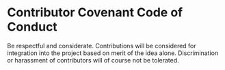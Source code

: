 # Contributor Covenant Code of Conduct

Be respectful and considerate. Contributions will be considered for integration into the project based on merit of the idea alone. Discrimination or harassment of contributors will of course not be tolerated.
